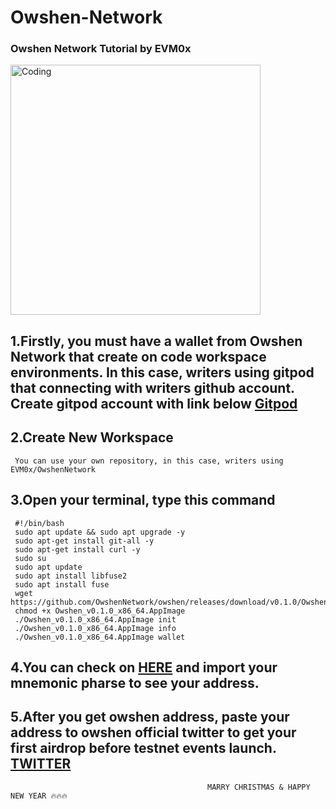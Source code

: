 # Owshen-Network
### Owshen Network Tutorial by EVM0x

<img align="center" alt="Coding" width="400" src="https://mir-s3-cdn-cf.behance.net/project_modules/hd/06f21a161921919.63cd7887d0a70.gif">

## 1.Firstly, you must have a wallet from Owshen Network that create on code workspace environments. In this case, writers using gitpod that connecting with writers github account. Create gitpod account with link below [Gitpod](gitpod.io/)


## 2.Create New Workspace 
     You can use your own repository, in this case, writers using EVM0x/OwshenNetwork


## 3.Open your terminal, type this command
     #!/bin/bash 
     sudo apt update && sudo apt upgrade -y
     sudo apt-get install git-all -y
     sudo apt-get install curl -y
     sudo su
     sudo apt update
     sudo apt install libfuse2
     sudo apt install fuse
     wget https://github.com/OwshenNetwork/owshen/releases/download/v0.1.0/Owshen_v0.1.0_x86_64.AppImage
     chmod +x Owshen_v0.1.0_x86_64.AppImage
     ./Owshen_v0.1.0_x86_64.AppImage init
     ./Owshen_v0.1.0_x86_64.AppImage info
     ./Owshen_v0.1.0_x86_64.AppImage wallet

## 4.You can check on [HERE](http://127.0.0.1:9000) and import your mnemonic pharse to see your address.


## 5.After you get owshen address, paste your address to owshen official twitter to get your first airdrop before testnet events launch. [TWITTER](https://twitter.com/OwshenNetwork/status/1739258666199449979?t=YC4moHVHaCZfC96-ahMWvw&s=19)


                                                MARRY CHRISTMAS & HAPPY NEW YEAR 🔥🔥🔥
